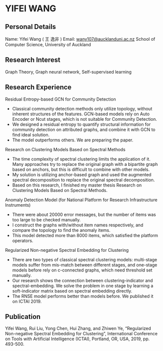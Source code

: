 # YIFEI  WANG
## Personal Details 
Name: Yifei Wang ( 王 逸非 )
Email: wany107@aucklanduni.ac.nz
School of Computer Science, University of Auckland

## Research Interest
Graph Theory, Graph neural network, Self-supervised learning

## Research Experience
Residual Entropy-based GCN for Community Detection
- Classical community detection methods only utilize topology, without inherent structures of the features. GCN-based models rely on Auto Encoder or Ncut stages, which is not suitable for Community Detection.
- We designed a residual entropy to quantify structural information for community detection on attributed graphs, and combine it with GCN to find ideal solution.
- The model outperforms others. We are preparing the paper.

Research on Clustering Models Based on Spectral Methods
- The time complexity of spectral clustering limits the application of it. Many approaches try to replace the original graph with a bipartite graph based on anchors, but this is difficult to combine with other models. 
- My solution is utilizing anchor-based graph and used the augmented spectral decomposition to replace the original spectral decomposition.
- Based on this research, I finished my master thesis Research on Clustering Models Based on Spectral Methods.

Anomaly Detection Model (for National Platform for Research Infrastructure Instruments)
- There were about 20000 error messages, but the number of items was too large to be checked manually.
- I construct the graphs with/without item names respectively, and compare the topology to find the anomaly items.
- This model detected more than 8000 items, which satisfied the platform operators.

Regularized Non-negative Spectral Embedding for Clustering
- There are two types of classical spectral clustering models: multi-stage models suffer from mis-match between different stages, and one-stage models before rely on c-connected graphs, which need threshold set manually.
- Our research shows the connection between clustering-indicator and spectral-embedding. We solve the problem in one stage by learning a soft-indicator matrix based on spectral embedding directly.
- The RNSE model performs better than models before. We published it on ICTAI 2019.

## Publication
Yifei Wang, Rui Liu, Yong Chen, Hui Zhang, and Zhiwen Ye, “Regularized Non-negative Spectral Embedding for Clustering”, International Conference on Tools with Artificial Intelligence (ICTAI), Portland, OR, USA, 2019, pp. 493-500.

